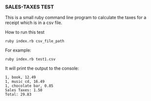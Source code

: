 ### SALES-TAXES TEST

This is a small ruby command line program to calculate the taxes for a receipt which is in a csv file.

How to run this test
```
ruby index.rb csv_file_path
```

For example:
```
ruby index.rb test1.csv
```

It will print the output to the console:
```
1, book, 12.49
1, music cd, 16.49
1, chocolate bar, 0.85
Sales Taxes: 1.50
Total: 29.83
```
